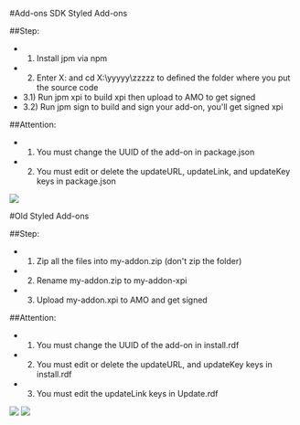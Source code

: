 #Add-ons SDK Styled Add-ons

##Step:
- 1) Install jpm via npm
- 2) Enter X: and cd X:\yyyyy\zzzzz to defined the folder where you put the source code
- 3.1) Run jpm xpi to build xpi then upload to AMO to get signed
- 3.2) Run jpm sign to build and sign your add-on, you'll get signed xpi

##Attention:
- 1) You must change the UUID of the add-on in package.json
- 2) You must edit or delete the updateURL, updateLink, and updateKey keys in package.json
<img src="http://i66.tinypic.com/ml5abm.png">

#Old Styled Add-ons

##Step:
- 1) Zip all the files into my-addon.zip (don't zip the folder)
- 2) Rename my-addon.zip to my-addon-xpi
- 3) Upload my-addon.xpi to AMO and get signed

##Attention:
- 1) You must change the UUID of the add-on in install.rdf
- 2) You must edit or delete the updateURL, and updateKey keys in install.rdf
- 3) You must edit the updateLink keys in Update.rdf
<img src="http://i68.tinypic.com/29zzcpv.png">
<img src="http://i67.tinypic.com/im6p6w.png">
